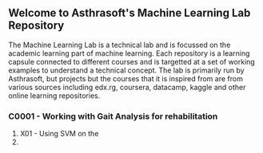 ## Welcome to Asthrasoft's Machine Learning Lab Repository

The Machine Learning Lab is a technical lab and is focussed on the academic learning part of machine learning. Each repository is a learning capsule connected to different courses and is targetted at a set of working examples to understand a technical concept. The lab is primarily run by Asthrasoft, but projects but the courses that it is inspired from are from various sources including edx.rg, coursera, datacamp, kaggle and other online learning repositories.

### C0001 - Working with Gait Analysis for rehabilitation
1. X01 - Using SVM on the
2. 

